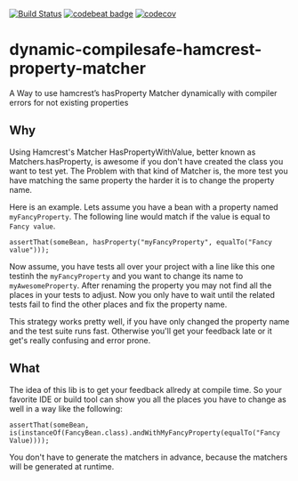 [![Build Status](https://travis-ci.org/marmer/dynamic-compilesafe-hamcrest-property-matcher.svg?branch=master)](https://travis-ci.org/marmer/dynamic-compilesafe-hamcrest-property-matcher) 
[![codebeat badge](https://codebeat.co/badges/24fca7c8-55f0-4302-903e-1926475b81ab)](https://codebeat.co/projects/github-com-marmer-dynamic-compilesafe-hamcrest-property-matcher-master)
[![codecov](https://codecov.io/gh/marmer/dynamic-compilesafe-hamcrest-property-matcher/branch/master/graph/badge.svg)](https://codecov.io/gh/marmer/dynamic-compilesafe-hamcrest-property-matcher)

# dynamic-compilesafe-hamcrest-property-matcher
A Way to use hamcrest’s hasProperty Matcher dynamically with compiler errors for not existing properties

## Why
Using Hamcrest's Matcher HasPropertyWithValue, better known as Matchers.hasProperty, is awesome if you don't have created the class you want to test yet. The Problem with that kind of Matcher is, the more test you have matching the same property the harder it is to change the property name.

Here is an example. Lets assume you have a bean with a property named `myFancyProperty`. The following line would match if the value is equal to `Fancy value`.

`assertThat(someBean, hasProperty("myFancyProperty", equalTo("Fancy value")));`

Now assume, you have tests all over your project with a line like this one testinh the `myFancyProperty` and you want to change its name to `myAwesomeProperty`. After renaming the property you may not find all the places in your tests to adjust. Now you only have to wait until the related tests fail to find the other places and fix the property name.

This strategy works pretty well, if you have only changed the property name and the test suite runs fast. Otherwise you'll get your feedback late or it get's really confusing and error prone.

## What
The idea of this lib is to get your feedback allredy at compile time. So your favorite IDE or build tool can show you all the places you have to change as well in a way like the following:

`assertThat(someBean, is(instanceOf(FancyBean.class).andWithMyFancyProperty(equalTo("Fancy Value))));`

You don't have to generate the matchers in advance, because the matchers will be generated at runtime.